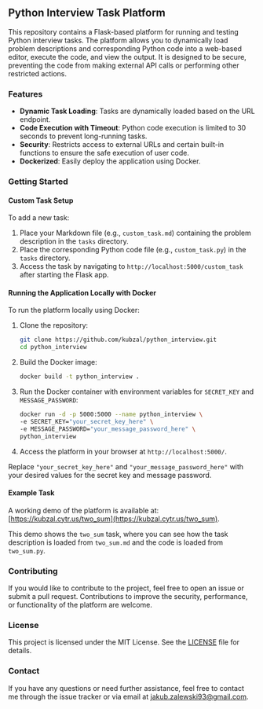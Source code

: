 ## Python Interview Task Platform

This repository contains a Flask-based platform for running and testing Python interview tasks. The platform allows you to dynamically load problem descriptions and corresponding Python code into a web-based editor, execute the code, and view the output. It is designed to be secure, preventing the code from making external API calls or performing other restricted actions.

### Features

- **Dynamic Task Loading**: Tasks are dynamically loaded based on the URL endpoint.
- **Code Execution with Timeout**: Python code execution is limited to 30 seconds to prevent long-running tasks.
- **Security**: Restricts access to external URLs and certain built-in functions to ensure the safe execution of user code.
- **Dockerized**: Easily deploy the application using Docker.

### Getting Started

#### Custom Task Setup

To add a new task:

1. Place your Markdown file (e.g., `custom_task.md`) containing the problem description in the `tasks` directory.
2. Place the corresponding Python code file (e.g., `custom_task.py`) in the `tasks` directory.
3. Access the task by navigating to `http://localhost:5000/custom_task` after starting the Flask app.

#### Running the Application Locally with Docker

To run the platform locally using Docker:

1. Clone the repository:

    ```bash
    git clone https://github.com/kubzal/python_interview.git
    cd python_interview
    ```

2. Build the Docker image:

    ```bash
    docker build -t python_interview .
    ```

3. Run the Docker container with environment variables for `SECRET_KEY` and `MESSAGE_PASSWORD`:

    ```bash
    docker run -d -p 5000:5000 --name python_interview \
    -e SECRET_KEY="your_secret_key_here" \
    -e MESSAGE_PASSWORD="your_message_password_here" \
    python_interview
    ```

4. Access the platform in your browser at `http://localhost:5000/`.

Replace `"your_secret_key_here"` and `"your_message_password_here"` with your desired values for the secret key and message password.

#### Example Task

A working demo of the platform is available at: [https://kubzal.cytr.us/two_sum](https://kubzal.cytr.us/two_sum).

This demo shows the `two_sum` task, where you can see how the task description is loaded from `two_sum.md` and the code is loaded from `two_sum.py`.

### Contributing

If you would like to contribute to the project, feel free to open an issue or submit a pull request. Contributions to improve the security, performance, or functionality of the platform are welcome.

### License

This project is licensed under the MIT License. See the [LICENSE](LICENSE) file for details.

### Contact

If you have any questions or need further assistance, feel free to contact me through the issue tracker or via email at jakub.zalewski93@gmail.com.
